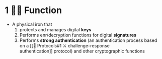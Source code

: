 # 1 🏃‍♀️ Function
- A physical iron that 
	1. protects and manages digital **keys**
	2. Performs enr/decryption functions for digital **signatures**
	3. Performs **strong authentication** (an authentication process based on a [[📃 Protocols#1 ⚔ challenge–response authentication]] protocol) and other cryptographic functions


